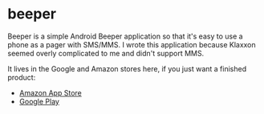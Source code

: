 beeper
======

Beeper is a simple Android Beeper application so that it's easy to use a phone as a pager with SMS/MMS. I wrote this application because Klaxxon seemed overly complicated to me and didn't support MMS.

It lives in the Google and Amazon stores here, if you just want a finished product:
* [Amazon App Store](http://www.amazon.com/dp/B007KAX4SS/?tag=biswinsu-20)
* [Google Play](https://play.google.com/store/apps/details?id=com.aggienerds.beeper)
